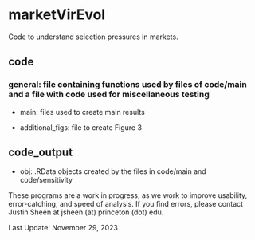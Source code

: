 # marketVirEvol

Code to understand selection pressures in markets.

## code
### general: file containing functions used by files of code/main and a file with code used for miscellaneous testing

- main: files used to create main results

- additional_figs: file to create Figure 3
## code_output
- obj: .RData objects created by the files in code/main and code/sensitivity

These programs are a work in progress, as we work to improve usability, error-catching, and speed of analysis. If you find errors, please contact Justin Sheen at jsheen (at) princeton (dot) edu.

Last Update: November 29, 2023
